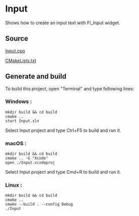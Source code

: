 # Input

Shows how to create an input text with Fl_Input widget.

## Source

[Input.cpp](Input.cpp)

[CMakeLists.txt](CMakeLists.txt)

## Generate and build

To build this project, open "Terminal" and type following lines:

### Windows :

``` shell
mkdir build && cd build
cmake .. 
start Input.sln
```

Select Input project and type Ctrl+F5 to build and run it.

### macOS :

``` shell
mkdir build && cd build
cmake .. -G "Xcode"
open ./Input.xcodeproj
```

Select Input project and type Cmd+R to build and run it.

### Linux :

``` shell
mkdir build && cd build
cmake .. 
cmake --build . --config Debug
./Input
```
